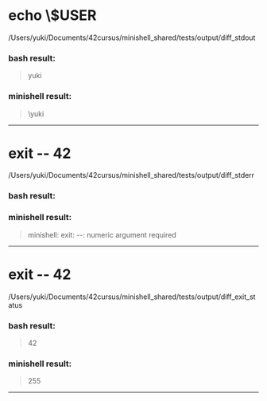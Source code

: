 # echo \\$USER
/Users/yuki/Documents/42cursus/minishell_shared/tests/output/diff_stdout
### bash result: 
> yuki
### minishell result: 
> \yuki

---
# exit -- 42
/Users/yuki/Documents/42cursus/minishell_shared/tests/output/diff_stderr
### bash result: 
### minishell result: 
> minishell: exit: --: numeric argument required

---
# exit -- 42
/Users/yuki/Documents/42cursus/minishell_shared/tests/output/diff_exit_status
### bash result: 
> 42
### minishell result: 
> 255

---

